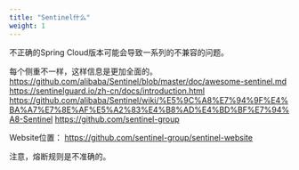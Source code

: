 ```yaml
---
title: "Sentinel什么"
weight: 1
---
```




不正确的Spring Cloud版本可能会导致一系列的不兼容的问题。


每个侧重不一样，这样信息是更加全面的。
https://github.com/alibaba/Sentinel/blob/master/doc/awesome-sentinel.md
https://sentinelguard.io/zh-cn/docs/introduction.html
https://github.com/alibaba/Sentinel/wiki/%E5%9C%A8%E7%94%9F%E4%BA%A7%E7%8E%AF%E5%A2%83%E4%B8%AD%E4%BD%BF%E7%94%A8-Sentinel
https://github.com/sentinel-group


Website位置：
https://github.com/sentinel-group/sentinel-website


注意，熔断规则是不准确的。
